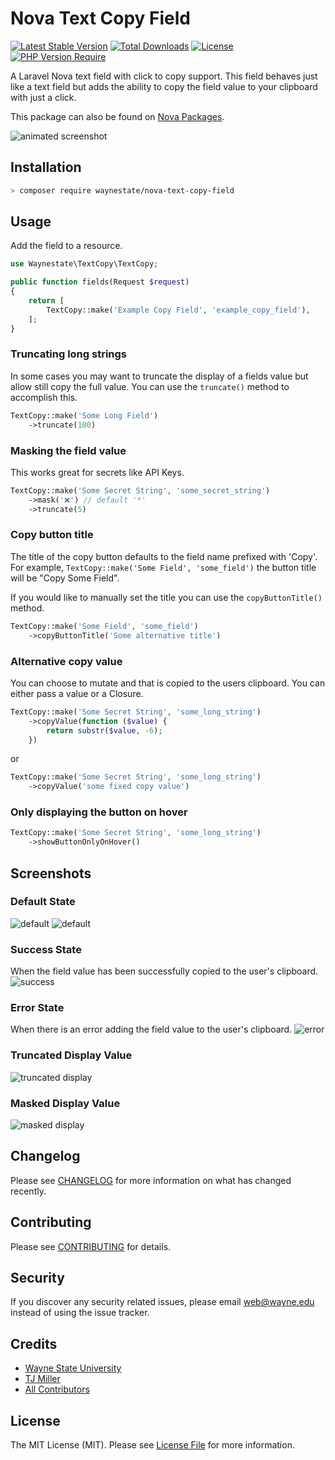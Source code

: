 # Nova Text Copy Field

[![Latest Stable Version](http://poser.pugx.org/waynestate/nova-text-copy-field/v)](https://packagist.org/packages/waynestate/nova-text-copy-field) [![Total Downloads](http://poser.pugx.org/waynestate/nova-text-copy-field/downloads)](https://packagist.org/packages/waynestate/nova-text-copy-field) [![License](http://poser.pugx.org/waynestate/nova-text-copy-field/license)](https://packagist.org/packages/waynestate/nova-text-copy-field) [![PHP Version Require](http://poser.pugx.org/waynestate/nova-text-copy-field/require/php)](https://packagist.org/packages/waynestate/nova-text-copy-field)

A Laravel Nova text field with click to copy support. This field behaves just like a text field but adds the ability to copy the field value to your clipboard with just a click.

This package can also be found on [Nova Packages](https://novapackages.com/packages/waynestate/nova-text-copy-field).

![animated screenshot](.docs/animated.gif)

## Installation

```bash
> composer require waynestate/nova-text-copy-field
```

## Usage
Add the field to a resource.

```php
use Waynestate\TextCopy\TextCopy;

public function fields(Request $request)
{
    return [
        TextCopy::make('Example Copy Field', 'example_copy_field'),
    ];
}
```

### Truncating long strings
In some cases you may want to truncate the display of a fields value but allow still copy the full value. You can use the `truncate()` method to accomplish this.

```php
TextCopy::make('Some Long Field')
    ->truncate(100)
```

### Masking the field value
This works great for secrets like API Keys.

```php
TextCopy::make('Some Secret String', 'some_secret_string')
    ->mask('❌') // default '*'
    ->truncate(5)
```

### Copy button title
The title of the copy button defaults to the field name prefixed with 'Copy'. For example, `TextCopy::make('Some Field', 'some_field')` the button title will be "Copy Some Field".

If you would like to manually set the title you can use the `copyButtonTitle()` method.

```php
TextCopy::make('Some Field', 'some_field')
    ->copyButtonTitle('Some alternative title')
```

### Alternative copy value
You can choose to mutate and that is copied to the users clipboard. You can either pass a value or a Closure.

```php
TextCopy::make('Some Secret String', 'some_long_string')
    ->copyValue(function ($value) {
        return substr($value, -6);
    })
```

or 

```php
TextCopy::make('Some Secret String', 'some_long_string')
    ->copyValue('some fixed copy value')
```

### Only displaying the button on hover
```php
TextCopy::make('Some Secret String', 'some_long_string')
    ->showButtonOnlyOnHover()
```

## Screenshots
### Default State
![default](.docs/default.png)
![default](.docs/index.png)

### Success State
When the field value has been successfully copied to the user's clipboard.
![success](.docs/success.png)

### Error State
When there is an error adding the field value to the user's clipboard.
![error](.docs/error.png)

### Truncated Display Value
![truncated display](.docs/truncated-screenshot.png)

### Masked Display Value
![masked display](.docs/masked-screenshot.png)

## Changelog
Please see [CHANGELOG](CHANGELOG.md) for more information on what has changed recently.

## Contributing
Please see [CONTRIBUTING](CONTRIBUTING.md) for details.

## Security
If you discover any security related issues, please email web@wayne.edu instead of using the issue tracker.

## Credits
- [Wayne State University](https://github/waynestate)
- [TJ Miller](https://github.com/sixlive)
- [All Contributors](../../contributors)

## License
The MIT License (MIT). Please see [License File](LICENSE.md) for more information.
